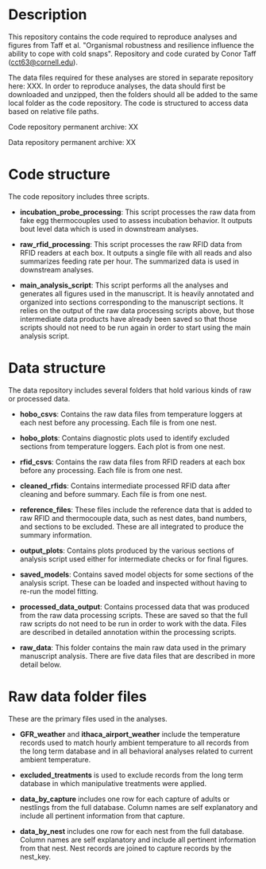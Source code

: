 # Description

This repository contains the code required to reproduce analyses and figures from Taff et al. "Organismal robustness and resilience influence the ability to cope with cold snaps". Repository and code curated by Conor Taff (cct63@cornell.edu).

The data files required for these analyses are stored in separate repository here: XXX. In order to reproduce analyses, the data should first be downloaded and unzipped, then the folders should all be added to the same local folder as the code repository. The code is structured to access data based on relative file paths.

Code repository permanent archive: XX

Data repository permanent archive: XX

# Code structure

The code repository includes three scripts.

- **incubation_probe_processing**: This script processes the raw data from fake egg thermocouples used to assess incubation behavior. It outputs bout level data which is used in downstream analyses.

- **raw_rfid_processing**: This script processes the raw RFID data from RFID readers at each box. It outputs a single file with all reads and also summarizes feeding rate per hour. The summarized data is used in downstream analyses.

- **main_analysis_script**: This script performs all the analyses and generates all figures used in the manuscript. It is heavily annotated and organized into sections corresponding to the manuscript sections. It relies on the output of the raw data processing scripts above, but those intermediate data products have already been saved so that those scripts should not need to be run again in order to start using the main analysis script.

# Data structure

The data repository includes several folders that hold various kinds of raw or processed data.

- **hobo_csvs**: Contains the raw data files from temperature loggers at each nest before any processing. Each file is from one nest.

- **hobo_plots**: Contains diagnostic plots used to identify excluded sections from temperature loggers. Each plot is from one nest.

- **rfid_csvs**: Contains the raw data files from RFID readers at each box before any processing. Each file is from one nest.

- **cleaned_rfids**: Contains intermediate processed RFID data after cleaning and before summary. Each file is from one nest.

- **reference_files**: These files include the reference data that is added to raw RFID and thermocouple data, such as nest dates, band numbers, and sections to be excluded. These are all integrated to produce the summary information.

- **output_plots**: Contains plots produced by the various sections of analysis script used either for intermediate checks or for final figures.

- **saved_models**: Contains saved model objects for some sections of the analysis script. These can be loaded and inspected without having to re-run the model fitting.

- **processed_data_output**: Contains processed data that was produced from the raw data processing scripts. These are saved so that the full raw scripts do not need to be run in order to work with the data. Files are described in detailed annotation within the processing scripts.

- **raw_data**: This folder contains the main raw data used in the primary manuscript analysis. There are five data files that are described in more detail below.

# Raw data folder files

These are the primary files used in the analyses.

- **GFR_weather** and **ithaca_airport_weather** include the temperature records used to match hourly ambient temperature to all records from the long term database and in all behavioral analyses related to current ambient temperature.

- **excluded_treatments** is used to exclude records from the long term database in which manipulative treatments were applied.

- **data_by_capture** includes one row for each capture of adults or nestlings from the full database. Column names are self explanatory and include all pertinent information from that capture.

- **data_by_nest** includes one row for each nest from the full database. Column names are self explanatory and include all pertinent information from that nest. Nest records are joined to capture records by the nest_key.
